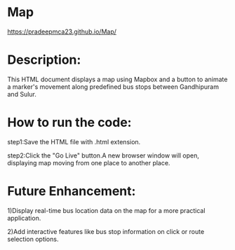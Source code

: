# Map
 https://pradeepmca23.github.io/Map/

# Description:

This HTML document displays a map using Mapbox and a button to animate a marker's movement along predefined bus stops between Gandhipuram and Sulur.

# How to run the code:

step1:Save the HTML file with .html extension.

step2:Click the "Go Live" button.A new browser window will open, displaying map moving from one place to another place.

# Future Enhancement:

1)Display real-time bus location data on the map for a more practical application.

2)Add interactive features like bus stop information on click or route selection options.


